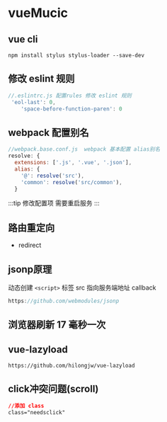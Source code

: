 # vueMucic

## vue cli

```shell
npm install stylus stylus-loader --save-dev
```

## 修改 eslint 规则

```js
//.eslintrc.js 配置rules 修改 eslint 规则
 'eol-last': 0,
    'space-before-function-paren': 0
```

## webpack 配置别名

```js
//webpack.base.conf.js  webpack 基本配置 alias别名
resolve: {
  extensions: ['.js', '.vue', '.json'],
  alias: {
    '@': resolve('src'),
    'common': resolve('src/common'),
  }
```

:::tip
修改配置项  需要重启服务
:::

## 路由重定向

- redirect

## jsonp原理

动态创建 `<script>` 标签 src 指向服务端地址 callback

```js
https://github.com/webmodules/jsonp
```

## 浏览器刷新 17 毫秒一次

## vue-lazyload

`https://github.com/hilongjw/vue-lazyload`

## click冲突问题(scroll)

```css
//添加 class
class="needsclick"
```